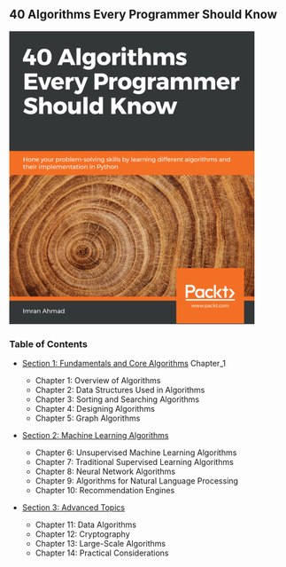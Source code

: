 ## 40 Algorithms Every Programmer Should Know
<img src="../imgs/40Algoritmos.PNG" alt="40 Algoritmos" />

### Table of Contents

- [Section 1: Fundamentals and Core Algorithms](Section_1_Fundamentals/) Chapter_1
    - Chapter 1: Overview of Algorithms
    - Chapter 2: Data Structures Used in Algorithms
    - Chapter 3: Sorting and Searching Algorithms
    - Chapter 4: Designing Algorithms
    - Chapter 5: Graph Algorithms

- [Section 2: Machine Learning Algorithms](Section_2_Machine_Learning/)
    - Chapter 6: Unsupervised Machine Learning Algorithms
    - Chapter 7: Traditional Supervised Learning Algorithms
    - Chapter 8: Neural Network Algorithms
    - Chapter 9: Algorithms for Natural Language Processing
    - Chapter 10: Recommendation Engines 

- [Section 3: Advanced Topics](Section_3_Advanced_Topics/)
    - Chapter 11: Data Algorithms
    - Chapter 12: Cryptography
    - Chapter 13: Large-Scale Algorithms
    - Chapter 14: Practical Considerations
